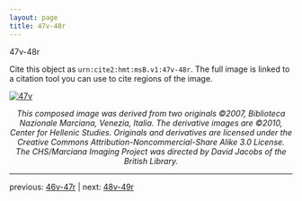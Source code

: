 ```yaml
---
layout: page
title: 47v-48r
---
```


47v-48r

Cite this object as `urn:cite2:hmt:msB.v1:47v-48r`. The full image is linked to a citation tool you can use to cite regions of the image.

[![47v](http://www.homermultitext.org/iipsrv?IIIF=/project/homer/pyramidal/deepzoom/hmt/vbbifolio/v1/vb_47v_48r.tif/full/800,/0/default.jpg)](http://www.homermultitext.org/ict2/?urn=urn:cite2:hmt:vbbifolio.v1:vb_47v_48r) 

<p style="text-align: center; font-style: italic;">This composed image was derived from two originals ©2007, Biblioteca Nazionale Marciana, Venezia, Italia. The derivative images are ©2010, Center for Hellenic Studies. Originals and derivatives are licensed under the Creative Commons Attribution-Noncommercial-Share Alike 3.0 License. The CHS/Marciana Imaging Project was directed by David Jacobs of the British Library.</p>

---

previous: [46v-47r](../46v-47r/) | next: [48v-49r](../48v-49r/)
